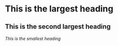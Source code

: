 # This is the largest heading
## This is the second largest heading
###### This is the smallest heading
